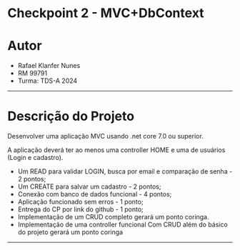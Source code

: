 # Checkpoint 2 - MVC+DbContext

# Autor

- Rafael Klanfer Nunes
- RM 99791
- Turma: TDS-A 2024

---

# Descrição do Projeto

Desenvolver uma aplicação MVC usando .net core 7.0 ou superior.

A aplicação deverá ter ao menos uma controller HOME e uma de usuários (Login e cadastro).

- Um READ para validar LOGIN, busca por email e comparação de senha - 2 pontos;
- Um CREATE para salvar um cadastro - 2 pontos;
- Conexão com banco de dados funcional - 4 pontos;
- Aplicação funcionado sem erros - 1 ponto;
- Entrega do CP por link do github - 1 ponto;
- Implementação de um CRUD completo gerará um ponto coringa.
- Implementação de uma controller funcional Com CRUD além do básico do projeto gerará um ponto coringa

---

